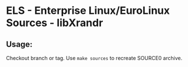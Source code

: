 # ELS - Enterprise Linux/EuroLinux Sources - libXrandr
 
## Usage:
  Checkout branch or tag. Use `make sources` to recreate  SOURCE0 archive.
